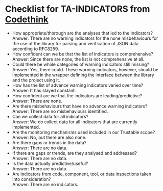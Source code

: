 # Checklist for TA-INDICATORS from [Codethink](https://codethinklabs.gitlab.io/trustable/trustable/print_page.html)

* How appropriate/thorough are the analyses that led to the indicators? <br>
    Answer:  There are no warning indicators for the none misbehaviours for the use of the library for parsing and verification of JSON data according to RFC8259.
* How confident can we be that the list of indicators is comprehensive? <br>
    Answer:  Since there are none, the list is not comprehensive at all.
* Could there be whole categories of warning indicators still missing? <br>
    Answer:  Yes, there could. These warning indicators, however, should be implemented in the wrapper defining the interface between the library and the project using it.
* How has the list of advance warning indicators varied over time? <br>
    Answer:  It has stayed constant.
* How confident are we that the indicators are leading/predictive? <br>
    Answer: There are none.
* Are there misbehaviours that have no advance warning indicators? <br>
    Answer:  There are no misbehaviours identified.
* Can we collect data for all indicators? <br>
    Answer:  We do collect data for all indicators that are currently implemented.
* Are the monitoring mechanisms used included in our Trustable scope? <br>
    Answer:  No, but there are also none.
* Are there gaps or trends in the data? <br>
    Answer:  There are no data.
* If there are gaps or trends, are they analysed and addressed? <br>
    Answer:  There are no data.
* Is the data actually predictive/useful? <br>
    Answer:  There are no data.
* Are indicators from code, component, tool, or data inspections taken into consideration? <br>
    Answer:  There are no indicators.